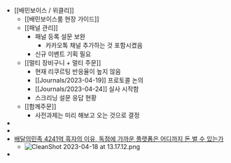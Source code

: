 - [[배민보이스 / 위클리]]
	- [[배민보이스룸 현장 가이드]]
	- [[패널 관리]]
		- 패널 등록 설문 보완
			- 카카오톡 채널 추가하는 것 포함시켰음
		- 신규 이벤트 기획 필요
	- [[멀티 장비구니 + 멀티 주문]]
		- 현재 리쿠르팅 반응율이 높지 않음
		- [[Journals/2023-04-19]] 프로토콜 논의
		- [[Journals/2023-04-24]] 실사 시작함
		- 스크리닝 설문 응답 현황
	- [[함께주문]]
		- 사전과제는 미리 해보고 오는 것으로 결정
-
-
- [배달의민족 4241억 흑자의 이유, 독점에 가까운 플랫폼은 어디까지 돈 벌 수 있는가](https://www.dailytrend.co.kr/%ec%bb%a4%eb%84%a5%ed%84%b0%ec%8a%a4-2/)
	- ![CleanShot 2023-04-18 at 13.17.12.png](../assets/CleanShot_2023-04-18_at_13.17.12_1681791443933_0.png)
-